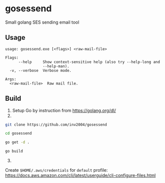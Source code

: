 # gosessend
Small golang SES sending email tool

## Usage
```
usage: gosessend.exe [<flags>] <raw-mail-file>

Flags:
      --help     Show context-sensitive help (also try --help-long and
                 --help-man).
  -v, --verbose  Verbose mode.

Args:
  <raw-mail-file>  Raw mail file.
```

## Build

1) Setup Go by instruction from https://golang.org/dl/
2) 
```bash
git clone https://github.com/inv2004/gosessend
```
```bash
cd gosessend
```
```bash
go get -d .
```
```bash
go build
```
3)
Create ``$HOME/.aws/credentials`` for ``default`` profile: https://docs.aws.amazon.com/cli/latest/userguide/cli-configure-files.html
